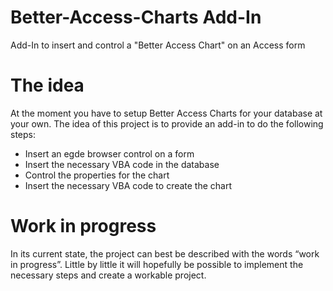 # Better-Access-Charts Add-In
Add-In to insert and control a "Better Access Chart" on an Access form
# The idea
At the moment you have to setup Better Access Charts for your database at your own. The idea of this project is to provide an add-in to do the following steps:
- Insert an egde browser control on a form
- Insert the necessary VBA code in the database
- Control the properties for the chart
- Insert the necessary VBA code to create the chart
# Work in progress
In its current state, the project can best be described with the words “work in progress”. Little by little it will hopefully be possible to implement the necessary steps and create a workable project.
